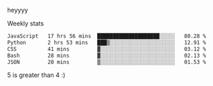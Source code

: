 heyyyy

Weekly stats
<!--START_SECTION:waka-->

```txt
JavaScript   17 hrs 56 mins  ████████████████████░░░░░   80.28 %
Python       2 hrs 53 mins   ███▒░░░░░░░░░░░░░░░░░░░░░   12.91 %
CSS          41 mins         ▓░░░░░░░░░░░░░░░░░░░░░░░░   03.12 %
Bash         28 mins         ▓░░░░░░░░░░░░░░░░░░░░░░░░   02.13 %
JSON         20 mins         ▒░░░░░░░░░░░░░░░░░░░░░░░░   01.53 %
```

<!--END_SECTION:waka-->
5 is greater than 4 :)
